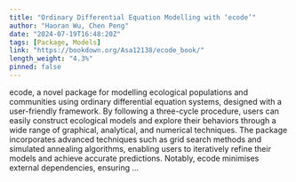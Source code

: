```yaml
---
title: "Ordinary Differential Equation Modelling with ‘ecode’"
author: "Haoran Wu, Chen Peng"
date: "2024-07-19T16:48:20Z"
tags: [Package, Models]
link: "https://bookdown.org/Asa12138/ecode_book/"
length_weight: "4.3%"
pinned: false
---
```


ecode, a novel package for modelling ecological populations and communities using ordinary differential equation systems, designed with a user-friendly framework. By following a three-cycle procedure, users can easily construct ecological models and explore their behaviors through a wide range of graphical, analytical, and numerical techniques. The package incorporates advanced techniques such as grid search methods and simulated annealing algorithms, enabling users to iteratively refine their models and achieve accurate predictions. Notably, ecode minimises external dependencies, ensuring ...
